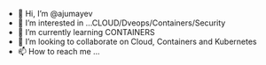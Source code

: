 - 👋 Hi, I’m @ajumayev
- 👀 I’m interested in ...CLOUD/Dveops/Containers/Security
- 🌱 I’m currently learning CONTAINERS
- 💞️ I’m looking to collaborate on Cloud, Containers and Kubernetes
- 📫 How to reach me ...

<!---
ajumayev/ajumayev is a ✨ special ✨ repository because its `README.md` (this file) appears on your GitHub profile.
You can click the Preview link to take a look at your changes.
--->
